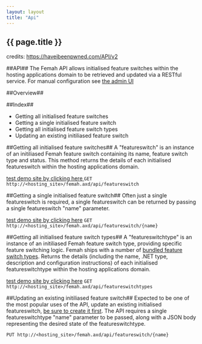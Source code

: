 ```yaml
---
layout: layout
title: "Api"
---
```

<section class="content">
  <h1>{{ page.title }}</h1>

</section>

credits: https://haveibeenpwned.com/API/v2

##API##
The Femah API allows initialised feature switches within the hosting applications domain to be retrieved and updated via a RESTful service. For manual configuration see [the admin UI](adminUi.md)

##Overview##

##Index##
* Getting all initialised feature switches 
* Getting a single initialised feature switch
* Getting all initialised feature switch types
* Updating an existing initiliased feature switch

##Getting all initialised feature switches##
A "featureswitch" is an instance of an initiliased Femah feature switch containing its name, feature switch type and status. This method returns the details of each initialised featureswitch within the hosting applications domain.

[test demo site by clicking here ](http://additionator.azure.net/femah.axd/api/featureswitch)
```GET http://<hosting_site>/femah.axd/api/featureswitch```

##Getting a single initialised feature switch##
Often just a single featureswitch is required, a single featureswitch can be returned by passing a single featureswitch "name" parameter.

[test demo site by clicking here](http://additionator.azure.net/femah.axd/api/featureswitch/flipflop)
```GET http://<hosting_site>/femah.axd/api/featureswitch/{name}```

##Getting all initialised feature switch types##
A "featureswitchtype" is an instance of an initiliased Femah feature switch type, providing specific feature switching logic. Femah ships with a number of [bundled feature switch types](http://github.com/lloydstone/femah/Femah.Core/FeatureSwitchTypes).
Returns the details (including the name, .NET type, description and configuration instructions) of each initialised featureswitchtype within the hosting applications domain.

[test demo site by clicking here](http://additionator.azure.net/femah.axd/api/featureswitchtypes)
```GET http://<hosting_site>/femah.axd/api/featureswitchtypes```

##Updating an existing initiliased feature switch##
Expected to be one of the most popular uses of the API, update an existing initialised featureswitch, [be sure to create it first](userguide.md). The API requires a single featureswitchtype "name" parameter to be passed, along with a JSON body representing the desired state of the featureswitchtype.

```PUT http://<hosting_site>/femah.axd/api/featureswitch/{name}```

